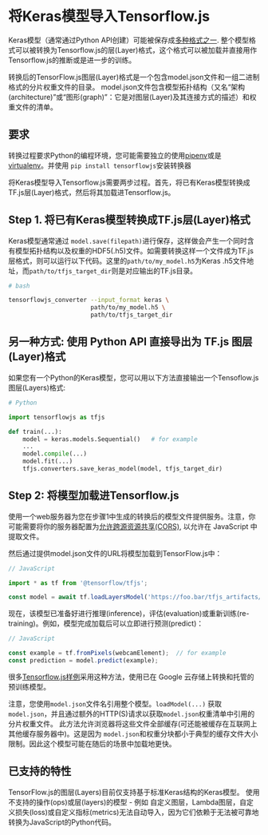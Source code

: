 # 将Keras模型导入Tensorflow.js

Keras模型（通常通过Python API创建）可能被保存成[多种格式之一](https://keras.io/getting-started/faq/#how-can-i-save-a-keras-model). 整个模型格式可以被转换为Tensorflow.js的层(Layer)格式，这个格式可以被加载并直接用作Tensorflow.js的推断或是进一步的训练。

转换后的TensorFlow.js图层(Layer)格式是一个包含model.json文件和一组二进制格式的分片权重文件的目录。 model.json文件包含模型拓扑结构（又名“架构(architecture)”或“图形(graph)”：它是对图层(Layer)及其连接方式的描述）和权重文件的清单。

## 要求

转换过程要求Python的编程环境，您可能需要独立的使用[pipenv](https://github.com/pypa/pipenv)或是[virtualenv](https://virtualenv.pypa.io)。并使用 `pip install tensorflowjs`安装转换器

将Keras模型导入Tensorflow.js需要两步过程。首先，将已有Keras模型转换成TF.js层(Layer)格式，然后将其加载进Tensorflow.js。

## Step 1. 将已有Keras模型转换成TF.js层(Layer)格式

Keras模型通常通过 `model.save(filepath)`进行保存，这样做会产生一个同时含有模型拓扑结构以及权重的HDF5(.h5)文件。如需要转换这样一个文件成为TF.js层格式，则可以运行以下代码。这里的`path/to/my_model.h5`为Keras .h5文件地址，而`path/to/tfjs_target_dir`则是对应输出的TF.js目录。

```sh
# bash

tensorflowjs_converter --input_format keras \
                       path/to/my_model.h5 \
                       path/to/tfjs_target_dir
```

## 另一种方式: 使用 Python API 直接导出为 TF.js 图层(Layer)格式

如果您有一个Python的Keras模型，您可以用以下方法直接输出一个Tensoflow.js图层(Layers)格式:


```py
# Python

import tensorflowjs as tfjs

def train(...):
    model = keras.models.Sequential()   # for example
    ...
    model.compile(...)
    model.fit(...)
    tfjs.converters.save_keras_model(model, tfjs_target_dir)
```

## Step 2: 将模型加载进Tensorflow.js

使用一个web服务器为您在步骤1中生成的转换后的模型文件提供服务。注意，你可能需要将你的服务器配置为[允许跨源资源共享(CORS)](https://enable-cors.org/), 以允许在 JavaScript 中提取文件。

然后通过提供model.json文件的URL将模型加载到TensorFlow.js中：


```js
// JavaScript

import * as tf from '@tensorflow/tfjs';

const model = await tf.loadLayersModel('https://foo.bar/tfjs_artifacts/model.json');
```

现在，该模型已准备好进行推理(inference)，评估(evaluation)或重新训练(re-training)。例如，模型完成加载后可以立即进行预测(predict)：


```js
// JavaScript

const example = tf.fromPixels(webcamElement);  // for example
const prediction = model.predict(example);
```

很多[Tensorflow.js样例](https://github.com/tensorflow/tfjs-examples)采用这种方法，使用已在 Google 云存储上转换和托管的预训练模型。

注意，您使用`model.json`文件名引用整个模型。`loadModel(...)` 获取 `model.json`，并且通过额外的HTTP(S)请求以获取`model.json`权重清单中引用的分片权重文件。 此方法允许浏览器将这些文件全部缓存(可还能被缓存在互联网上其他缓存服务器中)。这是因为 `model.json`和权重分块都小于典型的缓存文件大小限制。因此这个模型可能在随后的场景中加载地更快。


## 已支持的特性

TensorFlow.js的图层(Layers)目前仅支持基于标准Keras结构的Keras模型。 使用不支持的操作(ops)或层(layers)的模型 - 例如 自定义图层，Lambda图层，自定义损失(loss)或自定义指标(metrics)无法自动导入，因为它们依赖于无法被可靠地转换为JavaScript的Python代码。
